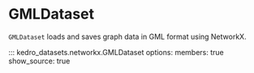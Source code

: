 # GMLDataset

`GMLDataset` loads and saves graph data in GML format using NetworkX.

::: kedro_datasets.networkx.GMLDataset
    options:
        members: true
        show_source: true

